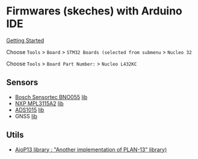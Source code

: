 # Firmwares (skeches) with Arduino IDE

[Getting Started](https://github.com/stm32duino/Arduino_Core_STM32?tab=readme-ov-file#getting-started)

Choose `Tools` > `Board` > `STM32 Boards (selected from submenu` > `Nucleo 32`

Choose  `Tools` > `Board Part Number:` > `Nucleo L432KC`

## Sensors

* [Bosch Sensortec BNO055](https://www.bosch-sensortec.com/products/smart-sensor-systems/bno055/) [lib](https://search.arduino.cc/search?q=bno055)
* [NXP MPL3115A2](https://www.nxp.com/docs/en/data-sheet/MPL3115A2.pdf) [lib](https://search.arduino.cc/search?q=MPL3115A2)
* [ADS1015](https://www.ti.com/product/ADS1015) [lib](https://search.arduino.cc/search?q=ADS1015)
* GNSS [lib](https://search.arduino.cc/search?tab=reference&q=GNSS)

## Utils
* [AioP13 library : "Another implementation of PLAN-13" library)](https://github.com/dl9sec/AioP13)
